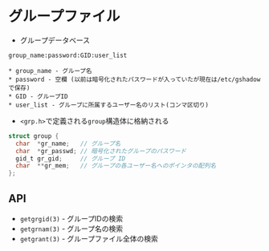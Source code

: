 # グループファイル
- グループデータベース
```
group_name:password:GID:user_list

* group_name - グループ名
* password - 空欄 (以前は暗号化されたパスワードが入っていたが現在は/etc/gshadowで保存)
* GID - グループID
* user_list - グループに所属するユーザー名のリスト(コンマ区切り)
```

- `<grp.h>`で定義される`group`構造体に格納される

```c
struct group {
  char  *gr_name;   // グループ名
  char  *gr_passwd; // 暗号化されたグループのパスワード
  gid_t gr_gid;     // グループ ID
  char  **gr_mem;   // グループの各ユーザー名へのポインタの配列名
};
```

## API
- `getgrgid(3)` - グループIDの検索
- `getgrnam(3)` - グループ名の検索
- `getgrant(3)` - グループファイル全体の検索
